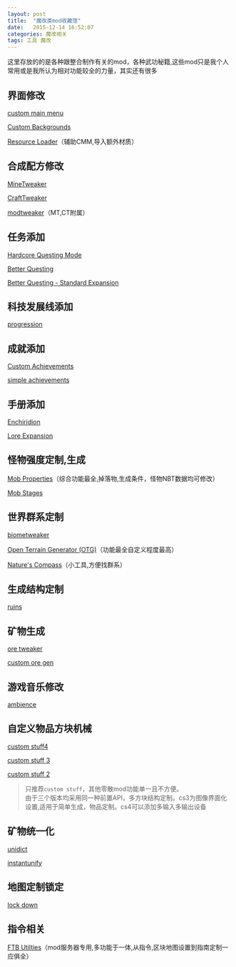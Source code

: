 ```yaml
---
layout: post
title:  "魔改类mod收藏馆"
date:   2015-12-14 16:52:07
categories: 魔改相关
tags: 工具 魔改
---
```


这里存放的的是各种跟整合制作有关的mod，各种武功秘籍,这些mod只是我个人常用或是我所认为相对功能较全的力量，其实还有很多

## 界面修改

[custom main menu](https://minecraft.curseforge.com/projects/custom-main-menu)

[Custom Backgrounds](https://minecraft.curseforge.com/projects/custom-backgrounds)

[Resource Loader](https://minecraft.curseforge.com/projects/resource-loader)（辅助CMM,导入额外材质）

## 合成配方修改

[MineTweaker](https://minecraft.curseforge.com/projects/minetweaker3?gameCategorySlug=mc-mods&projectID=224029)

[CraftTweaker](https://minecraft.curseforge.com/projects/crafttweaker?gameCategorySlug=mc-mods&projectID=239197)

[modtweaker](https://minecraft.curseforge.com/projects/modtweaker?gameCategorySlug=mc-mods&projectID=220954)（MT,CT附属）

## 任务添加

[Hardcore Questing Mode](https://minecraft.curseforge.com/projects/hardcore-questing-mode?gameCategorySlug=mc-mods&projectID=77027)

[Better Questing](https://minecraft.curseforge.com/projects/better-questing?gameCategorySlug=mc-mods&projectID=238856)

[Better Questing - Standard Expansion](https://minecraft.curseforge.com/projects/better-questing-standard-expansion?gameCategorySlug=mc-mods&projectID=238857)

## 科技发展线添加

[progression](https://www.curseforge.com/minecraft/mc-mods/progression)

## 成就添加

[Custom Achievements](https://minecraft.curseforge.com/projects/custom-achievements?gameCategorySlug=mc-mods&projectID=262094)

[simple achievements](https://minecraft.curseforge.com/projects/simple-achievements?gameCategorySlug=mc-mods&projectID=231126)

## 手册添加

[Enchiridion](https://minecraft.curseforge.com/projects/enchiridion?gameCategorySlug=mc-mods&projectID=76612)

[Lore Expansion](https://minecraft.curseforge.com/projects/lore-expansion)

## 怪物强度定制,生成

[Mob Properties](https://minecraft.curseforge.com/search?search=Mob+Properties)（综合功能最全,掉落物,生成条件，怪物NBT数据均可修改）

[Mob Stages](https://minecraft.curseforge.com/projects/mob-stages?gameCategorySlug=mc-mods&projectID=278359)

## 世界群系定制

[biometweaker](https://minecraft.curseforge.com/projects/biometweaker?gameCategorySlug=mc-mods&projectID=228895)

[Open Terrain Generator (OTG)](https://minecraft.curseforge.com/projects/open-terrain-generator)（功能最全自定义程度最高）

[Nature's Compass](https://minecraft.curseforge.com/projects/natures-compass?gameCategorySlug=mc-mods&projectID=252848)（小工具,方便找群系）

## 生成结构定制

[ruins](https://minecraft.curseforge.com/projects/ruins-structure-spawning-system?gameCategorySlug=mc-mods&projectID=227873)

## 矿物生成

[ore tweaker](https://minecraft.curseforge.com/projects/ore-tweaker?gameCategorySlug=mc-mods&projectID=242436)

[custom ore gen](https://minecraft.curseforge.com/projects/customoregen?gameCategorySlug=mc-mods&projectID=237130)

## 游戏音乐修改

[ambience](https://minecraft.curseforge.com/projects/ambience-music-mod?gameCategorySlug=mc-mods&projectID=238120)

## 自定义物品方块机械

[custom stuff4](https://minecraft.curseforge.com/projects/custom-stuff-4?gameCategorySlug=mc-mods&projectID=266516)

[custom stuff 3](https://minecraft.curseforge.com/projects/custom-stuff-3?gameCategorySlug=mc-mods&projectID=227634)

[custom stuff 2](http://www.minecraftforum.net/forums/mapping-and-modding-java-edition/minecraft-mods/1275500-cubex2s-mods-all-mods-available-for-1-8-9)

> 只推荐`custom stuff`，其他零散mod功能单一且不方便。  
> 由于三个版本均采用同一种前置API，多方块结构定制。cs3为图像界面化设置,适用于简单生成，物品定制。cs4可以添加多输入多输出设备

## 矿物统一化

[unidict](https://minecraft.curseforge.com/projects/unidict)

[instantunify](https://minecraft.curseforge.com/projects/instantunify?gameCategorySlug=mc-mods&projectID=277047)

## 地图定制锁定

[lock down](https://minecraft.curseforge.com/projects/lockdown?gameCategorySlug=mc-mods&projectID=244019)

## 指令相关

[FTB Utilties](https://minecraft.curseforge.com/projects/ftb-utilities?gameCategorySlug=mc-mods&projectID=237102)（mod服务器专用,多功能于一体,从指令,区块地图设置到指南定制一应俱全）
